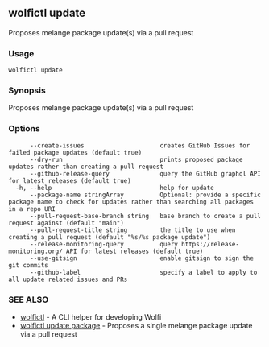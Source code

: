## wolfictl update

Proposes melange package update(s) via a pull request

### Usage

```
wolfictl update
```

### Synopsis

Proposes melange package update(s) via a pull request

### Options

```
      --create-issues                     creates GitHub Issues for failed package updates (default true)
      --dry-run                           prints proposed package updates rather than creating a pull request
      --github-release-query              query the GitHub graphql API for latest releases (default true)
  -h, --help                              help for update
      --package-name stringArray          Optional: provide a specific package name to check for updates rather than searching all packages in a repo URI
      --pull-request-base-branch string   base branch to create a pull request against (default "main")
      --pull-request-title string         the title to use when creating a pull request (default "%s/%s package update")
      --release-monitoring-query          query https://release-monitoring.org/ API for latest releases (default true)
      --use-gitsign                       enable gitsign to sign the git commits
      --github-label                      specify a label to apply to all update related issues and PRs
```

### SEE ALSO

* [wolfictl](wolfictl.md)	 - A CLI helper for developing Wolfi
* [wolfictl update package](wolfictl_update_package.md)	 - Proposes a single melange package update via a pull request

